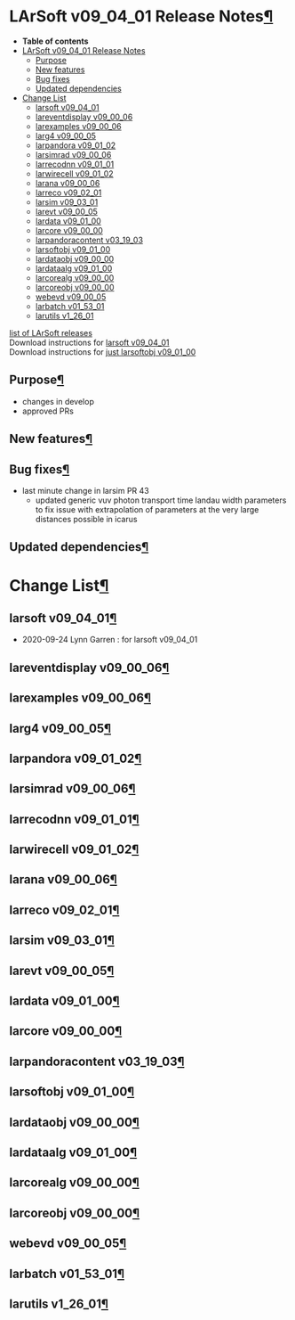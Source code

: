 LArSoft v09\_04\_01 Release Notes[¶](#LArSoft-v09_04_01-Release-Notes)
======================================================================

-   **Table of contents**
-   [LArSoft v09\_04\_01 Release Notes](#LArSoft-v09_04_01-Release-Notes)
    -   [Purpose](#Purpose)
    -   [New features](#New-features)
    -   [Bug fixes](#Bug-fixes)
    -   [Updated dependencies](#Updated-dependencies)
-   [Change List](#Change-List)
    -   [larsoft v09\_04\_01](#larsoft-v09_04_01)
    -   [lareventdisplay v09\_00\_06](#lareventdisplay-v09_00_06)
    -   [larexamples v09\_00\_06](#larexamples-v09_00_06)
    -   [larg4 v09\_00\_05](#larg4-v09_00_05)
    -   [larpandora v09\_01\_02](#larpandora-v09_01_02)
    -   [larsimrad v09\_00\_06](#larsimrad-v09_00_06)
    -   [larrecodnn v09\_01\_01](#larrecodnn-v09_01_01)
    -   [larwirecell v09\_01\_02](#larwirecell-v09_01_02)
    -   [larana v09\_00\_06](#larana-v09_00_06)
    -   [larreco v09\_02\_01](#larreco-v09_02_01)
    -   [larsim v09\_03\_01](#larsim-v09_03_01)
    -   [larevt v09\_00\_05](#larevt-v09_00_05)
    -   [lardata v09\_01\_00](#lardata-v09_01_00)
    -   [larcore v09\_00\_00](#larcore-v09_00_00)
    -   [larpandoracontent v03\_19\_03](#larpandoracontent-v03_19_03)
    -   [larsoftobj v09\_01\_00](#larsoftobj-v09_01_00)
    -   [lardataobj v09\_00\_00](#lardataobj-v09_00_00)
    -   [lardataalg v09\_01\_00](#lardataalg-v09_01_00)
    -   [larcorealg v09\_00\_00](#larcorealg-v09_00_00)
    -   [larcoreobj v09\_00\_00](#larcoreobj-v09_00_00)
    -   [webevd v09\_00\_05](#webevd-v09_00_05)
    -   [larbatch v01\_53\_01](#larbatch-v01_53_01)
    -   [larutils v1\_26\_01](#larutils-v1_26_01)

[list of LArSoft releases](LArSoft_release_list)\
Download instructions for [larsoft v09\_04\_01](http://scisoft.fnal.gov/scisoft/bundles/larsoft/v09_04_01/larsoft-v09_04_01.html)\
Download instructions for [just larsoftobj v09\_01\_00](http://scisoft.fnal.gov/scisoft/bundles/larsoftobj/v09_01_00/larsoftobj-v09_01_00.html)


Purpose[¶](#Purpose)
--------------------

-   changes in develop
-   approved PRs


New features[¶](#New-features)
------------------------------


Bug fixes[¶](#Bug-fixes)
------------------------

-   last minute change in larsim PR 43
    -   updated generic vuv photon transport time landau width parameters to fix issue with extrapolation of parameters at the very large distances possible in icarus


Updated dependencies[¶](#Updated-dependencies)
----------------------------------------------


Change List[¶](#Change-List)
============================


larsoft v09\_04\_01[¶](#larsoft-v09_04_01)
------------------------------------------

-   2020-09-24 Lynn Garren : for larsoft v09\_04\_01


lareventdisplay v09\_00\_06[¶](#lareventdisplay-v09_00_06)
----------------------------------------------------------


larexamples v09\_00\_06[¶](#larexamples-v09_00_06)
--------------------------------------------------


larg4 v09\_00\_05[¶](#larg4-v09_00_05)
--------------------------------------


larpandora v09\_01\_02[¶](#larpandora-v09_01_02)
------------------------------------------------


larsimrad v09\_00\_06[¶](#larsimrad-v09_00_06)
----------------------------------------------


larrecodnn v09\_01\_01[¶](#larrecodnn-v09_01_01)
------------------------------------------------


larwirecell v09\_01\_02[¶](#larwirecell-v09_01_02)
--------------------------------------------------


larana v09\_00\_06[¶](#larana-v09_00_06)
----------------------------------------


larreco v09\_02\_01[¶](#larreco-v09_02_01)
------------------------------------------


larsim v09\_03\_01[¶](#larsim-v09_03_01)
----------------------------------------


larevt v09\_00\_05[¶](#larevt-v09_00_05)
----------------------------------------


lardata v09\_01\_00[¶](#lardata-v09_01_00)
------------------------------------------


larcore v09\_00\_00[¶](#larcore-v09_00_00)
------------------------------------------


larpandoracontent v03\_19\_03[¶](#larpandoracontent-v03_19_03)
--------------------------------------------------------------


larsoftobj v09\_01\_00[¶](#larsoftobj-v09_01_00)
------------------------------------------------


lardataobj v09\_00\_00[¶](#lardataobj-v09_00_00)
------------------------------------------------


lardataalg v09\_01\_00[¶](#lardataalg-v09_01_00)
------------------------------------------------


larcorealg v09\_00\_00[¶](#larcorealg-v09_00_00)
------------------------------------------------


larcoreobj v09\_00\_00[¶](#larcoreobj-v09_00_00)
------------------------------------------------


webevd v09\_00\_05[¶](#webevd-v09_00_05)
----------------------------------------


larbatch v01\_53\_01[¶](#larbatch-v01_53_01)
--------------------------------------------


larutils v1\_26\_01[¶](#larutils-v1_26_01)
------------------------------------------
